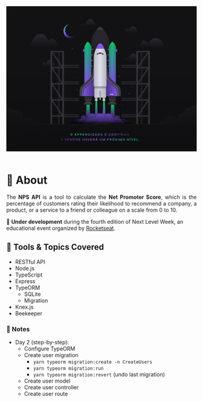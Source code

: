 <div align="center">
  <img src="wallpaper.png" alt="Rocketseat"/>
</div>
<br/>

# :100: About

<p align="justify">
  The <strong>NPS API</strong> is a tool to calculate the <strong>Net Promoter Score</strong>, which is the percentage of customers rating their likelihood to recommend a company, a product, or a service to a friend or colleague on a scale from 0 to 10.
</p>

<p>
  🚧 <strong>Under development</strong> during the fourth edition of Next Level Week, an educational event organized by <a href="https://rocketseat.com.br/">Rocketseat</a>.
</p>

## :bookmark_tabs: Tools & Topics Covered

- RESTful API
- Node.js
- TypeScript
- Express
- TypeORM
	- SQLite
	- Migration
- Knex.js
- Beekeeper

### 📝 Notes

- Day 2 (step-by-step):
	- Configure TypeORM
 	- Create user migration
 		- `yarn typeorm migration:create -n CreateUsers`
 		- `yarn typeorm migration:run`
 		- `yarn typeorm migration:revert` (undo last migration)
 	- Create user model
 	- Create user controller
 	- Create user route
